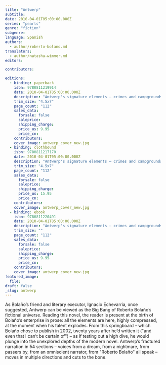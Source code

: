 ```yaml
---
title: "Antwerp"
subtitle:
date: 2010-04-01T05:00:00.000Z
series: "pearls"
genre: "fiction"
subgenre:
language: Spanish
authors:
  - author/roberto-bolano.md
translators:
  - author/natasha-wimmer.md
editors:

contributors:

editions:
  - binding: paperback
    isbn: 9780811219914
    date: 2010-04-01T05:00:00.000Z
    description: "Antwerp's signature elements – crimes and campgrounds, drifters and poetry, sex and love, corrupt cops and misfits – mark this, his first novel, as pure Bolaño. "
    trim_size: "4.5x7"
    page_count: "112"
    sales_data:
      forsale: false
      saleprice:
      shipping_charge:
      price_us: 9.95
      price_cn:
    contributors:
    cover_image: antwerp_cover_new.jpg
  - binding: clothbound
    isbn: 9780811217170
    date: 2010-04-01T05:00:00.000Z
    description: "Antwerp's signature elements – crimes and campgrounds, drifters and poetry, sex and love, corrupt cops and misfits – mark this, his first novel, as pure Bolaño. "
    trim_size: "4.5x7"
    page_count: "112"
    sales_data:
      forsale: false
      saleprice:
      shipping_charge:
      price_us: 15.95
      price_cn:
    contributors:
    cover_image: antwerp_cover_new.jpg
  - binding: ebook
    isbn: 9780811220491
    date: 2010-04-01T05:00:00.000Z
    description: "Antwerp's signature elements – crimes and campgrounds, drifters and poetry, sex and love, corrupt cops and misfits – mark this, his first novel, as pure Bolaño. "
    trim_size: ""
    page_count: "112"
    sales_data:
      forsale: false
      saleprice:
      shipping_charge:
      price_us: 9.95
      price_cn:
    contributors:
    cover_image: antwerp_cover_new.jpg
featured_image:
  file:
draft: false
_slug: antwerp
---
```


As Bolaño’s friend and literary executor, Ignacio Echevarria, once suggested, Antwerp can be viewed as the Big Bang of Roberto Bolaño’s fictional universe. Reading this novel, the reader is present at the birth of Bolaño’s enterprise in prose: all the elements are here, highly compressed, at the moment when his talent explodes. From this springboard – which Bolaño chose to publish in 2002, twenty years after he’d written it ("and even that I can’t be certain of") – as if testing out a high dive, he would plunge into the unexplored depths of the modern novel. Antwerp’s fractured narration in 54 sections – voices from a dream, from a nightmare, from passers by, from an omniscient narrator, from "Roberto Bolaño" all speak – moves in multiple directions and cuts to the bone.
